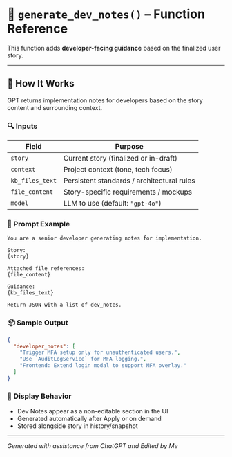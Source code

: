 
# 🧪 `generate_dev_notes()` – Function Reference

This function adds **developer-facing guidance** based on the finalized user story.

---

## 🧠 How It Works

GPT returns implementation notes for developers based on the story content and surrounding context.

### 🔍 Inputs

| Field            | Purpose                                      |
|------------------|----------------------------------------------|
| `story`          | Current story (finalized or in-draft)        |
| `context`        | Project context (tone, tech focus)           |
| `kb_files_text`  | Persistent standards / architectural rules   |
| `file_content`   | Story-specific requirements / mockups        |
| `model`          | LLM to use (default: `"gpt-4o"`)             |

### 🤖 Prompt Example

```plaintext
You are a senior developer generating notes for implementation.

Story:
{story}

Attached file references:
{file_content}

Guidance:
{kb_files_text}

Return JSON with a list of dev_notes.
```

### 📦 Sample Output

```json
{
  "developer_notes": [
    "Trigger MFA setup only for unauthenticated users.",
    "Use `AuditLogService` for MFA logging.",
    "Frontend: Extend login modal to support MFA overlay."
  ]
}
```

### 📌 Display Behavior

- Dev Notes appear as a non-editable section in the UI
- Generated automatically after Apply or on demand
- Stored alongside story in history/snapshot

---

*Generated with assistance from ChatGPT and Edited by Me*
